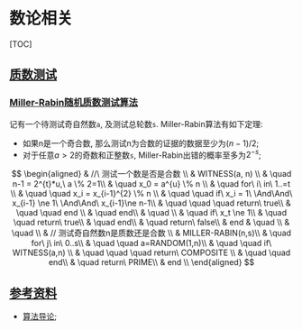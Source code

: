 # 数论相关

<span id='toc'></span>
[TOC]

## [质数测试](#toc)

### [Miller-Rabin随机质数测试算法](#toc)

记有一个待测试奇自然数`a`, 及测试总轮数`s`. Miller-Rabin算法有如下定理:

- 如果n是一个奇合数, 那么测试n为合数的证据的数据至少为$(n-1)/2$;
- 对于任意$a \gt 2$的奇数和正整数`s`, Miller-Rabin出错的概率至多为$2^{-s}$;

$$
\begin{aligned}
& //\ 测试一个数是否是合数 \\
& WITNESS(a, n) \\
& \quad n-1 = 2^{t}*u,\ a \% 2=1\\
& \quad x_0 = a^{u} \% n \\
& \quad for\ i\ in\ 1..=t \\
& \quad \quad x_i = x_{i-1}^{2} \% n \\
& \quad \quad if\ x_i = 1\ \And\And\ x_{i-1} \ne 1\ \And\And\ x_{i-1}\ne n-1\\
& \quad \quad \quad return\ true\\
& \quad \quad end \\
& \quad end\\
& \quad \\
& \quad if\ x_t \ne 1\\
& \quad \quad return\ true\\
& \quad end\\
& \quad return\ false\\
& end
& \quad \\
& \quad \\
& // 测试奇自然数n是质数还是合数 \\
& MILLER-RABIN(n,s)\\
& \quad for\ j\ in\ 0..s\\
& \quad \quad a=RANDOM(1,n)\\
& \quad \quad if\ WITNESS(a,n) \\
& \quad \quad \quad return\ COMPOSITE \\
& \quad \quad end\\
& \quad return\ PRIME\\
& end \\
\end{aligned}
$$

## [参考资料](#toc)

- [算法导论](https://book.douban.com/subject/20432061/);
